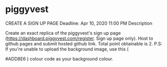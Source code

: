 # piggyvest
CREATE A SIGN UP PAGE
Deadline: Apr 10, 2020 11:00 PM
Description

Create an exact replica of the piggyvest's sign up page (https://dashboard.piggyvest.com/register. Sign up page only). Host to github pages and submit hosted github link. Total point obtainable is 2. P.S: If you're unable to upload the background image, use this (

#ADD8E6
) colour code as your background colour.